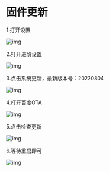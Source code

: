 # 固件更新

1.打开设置


![img](images/update/image-20221220110202159.png)

2.打开进阶设置


![img](images/update/image-20221220110210468.png)

3.点击系统更新，最新版本号：20220804


![img](images/update/image-20221220110219113.png)

4.打开百度OTA


![img](images/update/image-20221220110228794.png)

5.点击检查更新


![img](images/update/image-20221220110237107.png)

6.等待重启即可


![img](images/update/image-20221220110246506.png)